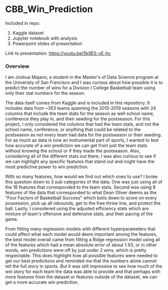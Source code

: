 # CBB_Win_Prediction

Included in repo:
  1) Kaggle dataset
  2) Jupyter notebook with analysis
  3) Powerpoint slides of presentation


Link to presentation: https://youtu.be/5k9ES-vE-hc

### Overview
I am Joshua Majano, a student in the Master's of Data Science program at the Univeristy of San Francisco and I was curious about how possible it is to predict the number of wins for a Division I College Basketball team using only their stat numbers for the season.

The data itself comes from Kaggle and is included in this repository. It includes data from ~353 teams spanning the 2015-2019 seasons with 24 columns that include the team stats for the season as well school name, conference they play in, and their seeding for the postseason. For this project, I only considered the columns that had the team stats, and not the school name, conference, or anything that could be related to the postseason as not every team had data for the postseason or their seeding. For as much as data is now an instrumental part of sports, I wanted to test how accurate of a win prediction we can get from just the team stats without knowing the school or if they made the postseason. Also, considering all of the different stats out there, I was also curious to see if we can highlight any specific features that stand out and might have the most predictive power to win prediction.

With so many features, how would we find out which ones to use?
I broke this question down to 3 sub categories of the data. One was just using all of the 16 features that corresponded to the team stats. Second was using 8 features of the data that corresponded to what Dean Oliver deems as the "Four Factors of Basketball Success" which boils down to score on every possession, pick up all rebounds, get to the free throw line, and protect the ball. Lastly, I considered using the adjusted efficiency stats which are mixture of team's offensive and defensive stats, and their pacing of the game.

From fitting many regression models with different hyperparameters that could affect what each model would deem important among the features, the best model overall came from fitting a Ridge regression model using all of the features which had a mean absolute error of about 1.93, or in other words, win predictions were off by just under 2 wins, which is pretty respectable. This does highlight how all possible features were needed to get our best predictions and reminded me that the numbers alone cannot tell the full story in sports. But it was still impressive to see how much of the win story for each team the data was able to provide and that perhaps with more features from the dataset or features outside of the dataset, we can get a more accurate win prediction.
